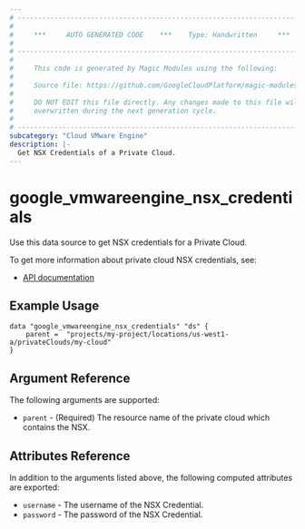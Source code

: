 ```yaml
---
# ----------------------------------------------------------------------------
#
#     ***     AUTO GENERATED CODE    ***    Type: Handwritten     ***
#
# ----------------------------------------------------------------------------
#
#     This code is generated by Magic Modules using the following:
#
#     Source file: https://github.com/GoogleCloudPlatform/magic-modules/tree/main/mmv1/third_party/terraform/website/docs/d/vmwareengine_nsx_credentials.html.markdown
#
#     DO NOT EDIT this file directly. Any changes made to this file will be
#     overwritten during the next generation cycle.
#
# ----------------------------------------------------------------------------
subcategory: "Cloud VMware Engine"
description: |-
  Get NSX Credentials of a Private Cloud.
---
```


# google_vmwareengine_nsx_credentials

Use this data source to get NSX credentials for a Private Cloud.

To get more information about private cloud NSX credentials, see:
* [API documentation](https://cloud.google.com/vmware-engine/docs/reference/rest/v1/projects.locations.privateClouds/showNsxCredentials)

## Example Usage

```hcl
data "google_vmwareengine_nsx_credentials" "ds" {
	parent =  "projects/my-project/locations/us-west1-a/privateClouds/my-cloud"
}
```

## Argument Reference

The following arguments are supported:

* `parent` - (Required) The resource name of the private cloud which contains the NSX.

## Attributes Reference

In addition to the arguments listed above, the following computed attributes are exported:

* `username` - The username of the NSX Credential.
* `password` - The password of the NSX Credential.